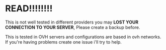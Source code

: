 # READ!!!!!!!!

This is not well tested in different providers you may **LOST YOUR CONNECTION TO YOUR SERVER**, Please create a backup before.

This is tested in OVH servers and configurations are based in ovh networks. 
If you're having problems create one issue i'll try to help.
